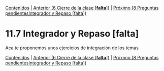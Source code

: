 [Contenidos](../Contenidos.md) \| [Anterior (6 Cierre de la clase [**falta**])](06_Cierre.md) \| [Próximo (8 Preguntas pendientesIntegrador y Repaso [falta])](08_PreguntasAbiertas.md)

# 11.7 Integrador y Repaso [falta]

Aca te proponemos unos ejercicios de integración de los temas


[Contenidos](../Contenidos.md) \| [Anterior (6 Cierre de la clase [**falta**])](06_Cierre.md) \| [Próximo (8 Preguntas pendientesIntegrador y Repaso [falta])](08_PreguntasAbiertas.md)

